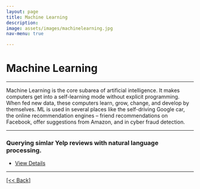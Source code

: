 ```yaml
---
layout: page
title: Machine Learning
description:
image: assets/images/machinelearning.jpg
nav-menu: true

---
```


# Machine Learning

---

Machine Learning is the core subarea of artificial intelligence. It makes computers get into a self-learning mode without explicit programming. When fed new data, these computers learn, grow, change, and develop by themselves.  ML is used in several places like the self-driving Google car, the online recommendation engines – friend recommendations on Facebook, offer suggestions from Amazon, and in cyber fraud detection.

---

### Querying simlar Yelp reviews with natural language processing.

<ul class="actions">
   <li><a href="https://cvanchieri.github.io/DSPortfolio/queryingyelpreviewsnlp.html" class="button next">View Details</a></li>
</ul>




---
[[<< Back]](https://cvanchieri.github.io/DSPortfolio)
